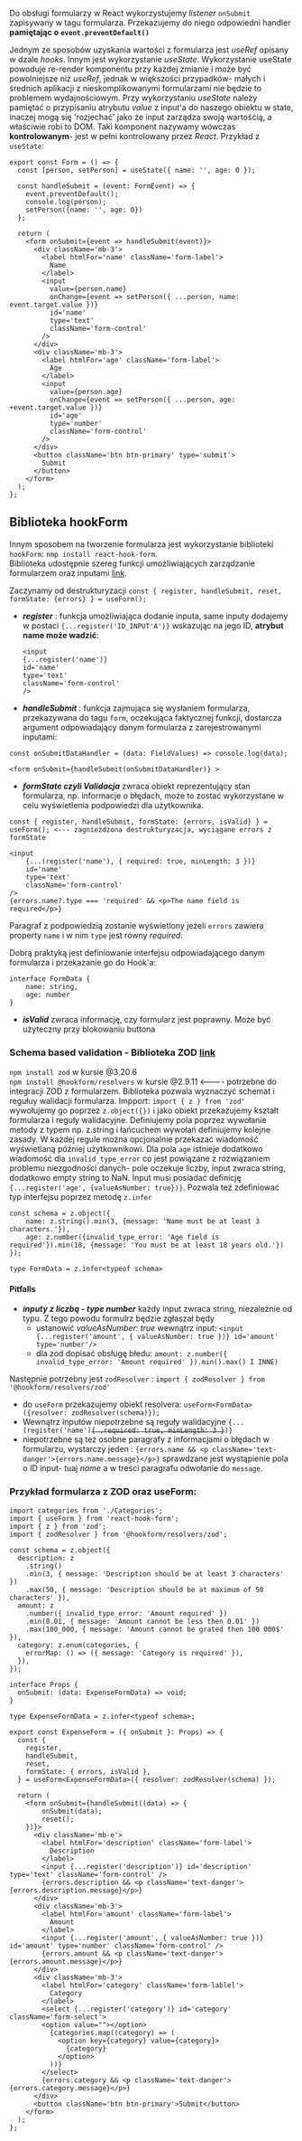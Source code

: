 Do obsługi formularzy w React wykorzystujemy _listener_ `onSubmit` zapisywany w tagu formularza. Przekazujemy do niego odpowiedni handler **pamiętając o `event.preventDefault()`**

Jednym ze sposobów uzyskania wartości z formularza jest _useRef_ opisany w dzale _hooks_. Innym jest wykorzystanie _useState_. Wykorzystanie useState powoduje re-render komponentu przy każdej zmianie i może być powolniejsze niż _useRef_, jednak w większości przypadków- małych i średnich aplikacji z nieskomplikowanymi formularzami nie będzie to problemem wydajnościowym. Przy wykorzystaniu _useState_ należy pamiętać o przypisaniu atrybutu _value_ z input'a do naszego obiektu w state, inaczej mogą się 'rozjechać' jako że input zarządza swoją wartośćią, a właściwie robi to DOM. Taki komponent nazywamy wówczas **kontrolowanym**- jest w pełni kontrolowany przez _React_. Przykład z `useState`:

```
export const Form = () => {
  const [person, setPerson] = useState({ name: '', age: 0 });

  const handleSubmit = (event: FormEvent) => {
    event.preventDefault();
    console.log(person);
    setPerson({name: '', age: 0})
  };

  return (
    <form onSubmit={event => handleSubmit(event)}>
      <div className='mb-3'>
        <label htmlFor='name' className='form-label'>
          Name
        </label>
        <input
          value={person.name}
          onChange={event => setPerson({ ...person, name: event.target.value })}
          id='name'
          type='text'
          className='form-control'
        />
      </div>
      <div className='mb-3'>
        <label htmlFor='age' className='form-label'>
          Age
        </label>
        <input
          value={person.age}
          onChange={event => setPerson({ ...person, age: +event.target.value })}
          id='age'
          type='number'
          className='form-control'
        />
      </div>
      <button className='btn btn-primary' type='submit'>
        Submit
      </button>
    </form>
  );
};
```

## Biblioteka hookForm

Innym sposobem na tworzenie formularza jest wykorzystanie biblioteki `hookForm`: `nmp install react-hook-form`.  
Biblioteka udostępnie szereg funkcji umożliwiających zarządzanie formularzem oraz inputami [link](https://react-hook-form.com/get-started/).

Zaczynamy od destrukturyzacji `const { register, handleSubmit, reset, formState: {errors} } = useForm();`

- **_register_** : funkcja umożliwiająca dodanie inputa, same inputy dodajemy w postaci `{...register('ID_INPUT'A')}` wskazując na jego ID, **atrybut name może wadzić**:
  ```
  <input
  {...register('name')}
  id='name'
  type='text'
  className='form-control'
  />
  ```
- **_handleSubmit_** : funkcja zajmująca się wysłaniem formularza, przekazywana do tagu `form`, oczekująca faktycznej funkcji, dostarcza argument odpowiadający danym formularza z zarejestrowanymi inputami:
```
const onSubmitDataHandler = (data: FieldValues) => console.log(data);

<form onSubmit={handleSubmit(onSubmitDataHandler)} >
```

- **_formState czyli Validacja_** zwraca obiekt reprezentujący stan formularza, np. informacje o błędach, może to zostać wykorzystane w celu wyświetlenia podpowiedzi dla użytkownika.

```
const { register, handleSubmit, formState: {errors, isValid} } = useForm(); <--- zagnieżdżona destrukturyzacja, wyciągane errors z formState

<input
    {...(register('name'), { required: true, minLength: 3 })}
    id='name'
    type='text'
    className='form-control'
/>
{errors.name?.type === 'required' && <p>The name field is required</p>}
```

Paragraf z podpowiedzią zostanie wyświetlony jeżeli `errors` zawiera property `name` i w nim `type` jest równy _required_.

Dobrą praktyką jest definiowanie interfejsu odpowiadającego danym formularza i przekazanie go do Hook'a:

```
interface FormData {
    name: string,
    age: number
}
```

- **_isValid_** zwraca informację, czy formularz jest poprawny. Może być użyteczny przy blokowaniu buttona

### Schema based validation - Biblioteka ZOD [link](https://zod.dev/)

`npm install zod` w kursie @3.20.6  
`npm install @hookform/resolvers` w kursie @2.9.11 <---- potrzebne do integracji ZOD z formularzem.
Biblioteka pozwala wyznaczyć schemat i regułuy walidacji formularza. Impport: `import { z } from 'zod'` wywołujemy go poprzez `z.object({})` i jako obiekt przekazujemy kształt formularza i reguły walidacyjne. Definiujemy pola poprzez wywołanie metody z typem np. z.string i łańcuchem wywołań definiujemy kolejne zasady. W każdej regule można opcjonalnie przekazać wiadomość wyświetlaną później użytkownikowi. Dla pola `age` istnieje dodatkowo wiadomość dla `invalid_type_error` co jest powiązane z rozwiązaniem problemu niezgodności danych- pole oczekuje liczby, input zwraca string, dodatkowo empty string to NaN. Input musi posiadać definicję `{...register('age', {valueAsNumber: true})}`. Pozwala też zdefiniować typ interfejsu poprzez metodę `z.infer`

```
const schema = z.object({
    name: z.string().min(3, {message: 'Name must be at least 3 characters.'}),
    age: z.number({invalid_type_error: 'Age field is required'}).min(18, {message: 'You must be at least 18 years old.'})
});

type FormData = z.infer<typeof schema>
```

#### Pitfalls
- **_inputy z liczbą - type number_** każdy input zwraca string, niezależnie od typu. Z tego powodu formulrz będzie zgłaszał będy
  - ustanowić _valueAsNumber: true_ wewnątrz input: `<input {...register('amount', { valueAsNumber: true })} id='amount' type='number'/>`
  - dla zod dopisać obsługę błedu: `amount: z.number({ invalid_type_error: 'Amount required' }).min().max() I INNE)`

Następnie potrzebny jest `zodResolver` : `import { zodResolver } from '@hookform/resolvers/zod'`

- do `useForm` przekazujemy obiekt resolvera: `useForm<FormData>({resolver: zodResolver(schema)});`
- Wewnątrz inputów niepotrzebne są reguły walidacyjne `{...(register('name')`~~`{ ,required: true, minLength: 3 }`~~`)}`
- niepotrzebne są też osobne paragrafy z informacjami o błędach w formularzu, wystarczy jeden : `{errors.name && <p className='text-danger'>{errors.name.message}</p>}` sprawdzane jest wystąpienie pola o ID input- tuaj _name_ a w treści paragrafu odwołanie do `message`.

### Przykład formularza z ZOD oraz useForm:
```
import categories from './Categories';
import { useForm } from 'react-hook-form';
import { z } from 'zod';
import { zodResolver } from '@hookform/resolvers/zod';

const schema = z.object({
  description: z
    .string()
    .min(3, { message: 'Description should be at least 3 characters' })
    .max(50, { message: 'Description should be at maximum of 50 characters' }),
  amount: z
    .number({ invalid_type_error: 'Amount required' })
    .min(0.01, { message: 'Amount cannot be less then 0.01' })
    .max(100_000, { message: 'Amount cannot be grated then 100 000$' }),
  category: z.enum(categories, {
    errorMap: () => ({ message: 'Category is required' }),
  }),
});

interface Props {
  onSubmit: (data: ExpenseFormData) => void;
}

type ExpenseFormData = z.infer<typeof schema>;

export const ExpenseForm = ({ onSubmit }: Props) => {
  const {
    register,
    handleSubmit,
    reset,
    formState: { errors, isValid },
  } = useForm<ExpenseFormData>({ resolver: zodResolver(schema) });

  return (
    <form onSubmit={handleSubmit((data) => {
        onSubmit(data);
        reset();
    })}>
      <div className='mb-e'>
        <label htmlFor='description' className='form-label'>
          Description
        </label>
        <input {...register('description')} id='description' type='text' className='form-control' />
        {errors.description && <p className='text-danger'>{errors.description.message}</p>}
      </div>
      <div className='mb-3'>
        <label htmlFor='amount' className='form-label'>
          Amount
        </label>
        <input {...register('amount', { valueAsNumber: true })} id='amount' type='number' className='form-control' />
        {errors.amount && <p className='text-danger'>{errors.amount.message}</p>}
      </div>
      <div className='mb-3'>
        <label htmlFor='category' className='form-lablel'>
          Category
        </label>
        <select {...register('category')} id='category' className='form-select'>
        <option value=""></option>
          {categories.map((category) => (
            <option key={category} value={category}>
              {category}
            </option>
          ))}
        </select>
        {errors.category && <p className='text-danger'>{errors.category.message}</p>}
      </div>
      <button className='btn btn-primary'>Submit</button>
    </form>
  );
};
```